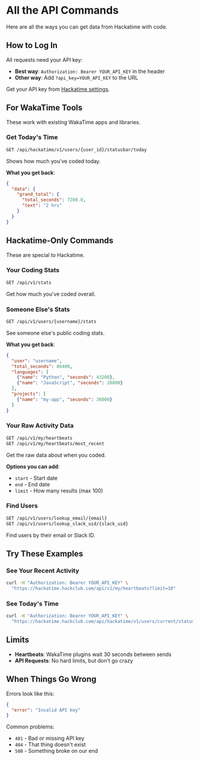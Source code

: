 # All the API Commands

Here are all the ways you can get data from Hackatime with code.

## How to Log In

All requests need your API key:

- **Best way**: `Authorization: Bearer YOUR_API_KEY` in the header
- **Other way**: Add `?api_key=YOUR_API_KEY` to the URL

Get your API key from [Hackatime settings](https://hackatime.hackclub.com/my/settings).

## For WakaTime Tools

These work with existing WakaTime apps and libraries.

### Get Today's Time

```bash
GET /api/hackatime/v1/users/{user_id}/statusbar/today
```

Shows how much you've coded today.

**What you get back**:

```json
{
  "data": {
    "grand_total": {
      "total_seconds": 7200.0,
      "text": "2 hrs"
    }
  }
}
```

## Hackatime-Only Commands

These are special to Hackatime.

### Your Coding Stats

```bash
GET /api/v1/stats
```

Get how much you've coded overall.

### Someone Else's Stats

```bash
GET /api/v1/users/{username}/stats
```

See someone else's public coding stats.

**What you get back**:

```json
{
  "user": "username",
  "total_seconds": 86400,
  "languages": [
    {"name": "Python", "seconds": 43200},
    {"name": "JavaScript", "seconds": 28800}
  ],
  "projects": [
    {"name": "my-app", "seconds": 36000}
  ]
}
```

### Your Raw Activity Data

```bash
GET /api/v1/my/heartbeats
GET /api/v1/my/heartbeats/most_recent
```

Get the raw data about when you coded.

**Options you can add**:

- `start` - Start date
- `end` - End date  
- `limit` - How many results (max 100)

### Find Users

```bash
GET /api/v1/users/lookup_email/{email}
GET /api/v1/users/lookup_slack_uid/{slack_uid}
```

Find users by their email or Slack ID.

## Try These Examples

### See Your Recent Activity

```bash
curl -H "Authorization: Bearer YOUR_API_KEY" \
  "https://hackatime.hackclub.com/api/v1/my/heartbeats?limit=10"
```

### See Today's Time

```bash
curl -H "Authorization: Bearer YOUR_API_KEY" \
  "https://hackatime.hackclub.com/api/hackatime/v1/users/current/statusbar/today"
```

## Limits

- **Heartbeats**: WakaTime plugins wait 30 seconds between sends
- **API Requests**: No hard limits, but don't go crazy

## When Things Go Wrong

Errors look like this:

```json
{
  "error": "Invalid API key"
}
```

Common problems:

- `401` - Bad or missing API key
- `404` - That thing doesn't exist
- `500` - Something broke on our end
